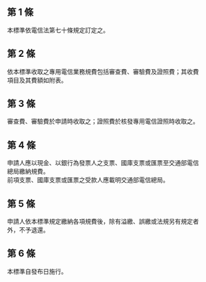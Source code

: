 第 1 條
-------
本標準依電信法第七十條規定訂定之。

第 2 條
-------
依本標準收取之專用電信業務規費包括審查費、審驗費及證照費；其收費  
項目及其費額如附表。

第 3 條
-------
審查費、審驗費於申請時收取之；證照費於核發專用電信證照時收取之。

第 4 條
-------
申請人應以現金、以銀行為發票人之支票、國庫支票或匯票至交通部電信  
總局繳納規費。  
前項支票、國庫支票或匯票之受款人應載明交通部電信總局。

第 5 條
-------
申請人依本標準規定繳納各項規費後，除有溢繳、誤繳或法規另有規定者  
外，不予退還。

第 6 條
-------
本標準自發布日施行。

